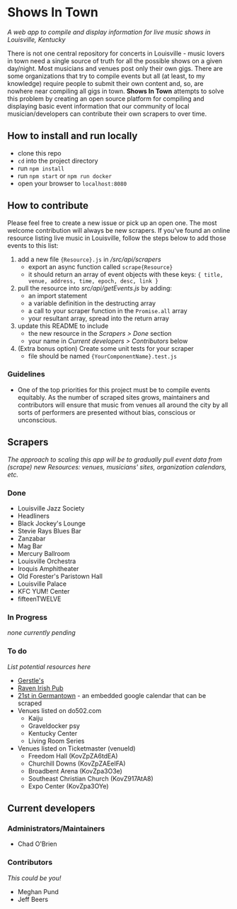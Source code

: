 # Shows In Town
*A web app to compile and display information for live music shows in Louisville, Kentucky*

There is not one central repository for concerts in Louisville - music lovers in town need a single source of truth for all the possible shows on a given day/night. Most musicians and venues post only their own gigs. There are some organizations that try to compile events but all (at least, to my knowledge) require people to submit their own content and, so, are nowhere near compiling all gigs in town. **Shows In Town** attempts to solve this problem by creating an open source platform for compiling and displaying basic event information that our community of local musician/developers can contribute their own scrapers to over time.


## How to install and run locally

- clone this repo
- `cd` into the project directory
- run `npm install`
- run `npm start` or `npm run docker`
- open your browser to `localhost:8080`


## How to contribute

Please feel free to create a new issue or pick up an open one. The most welcome contribution will always be new scrapers. If you've found an online resource listing live music in Louisville, follow the steps below to add those events to this list:

1. add a new file `{Resource}.js` in */src/api/scrapers* 
	- export an async function called `scrape{Resource}`
	- it should return an array of event objects with these keys: `{ title, venue, address, time, epoch, desc, link }`
2. pull the resource into *src/api/getEvents.js* by adding:
	- an import statement
	- a variable definition in the destructing array
	- a call to your scraper function in the `Promise.all` array
	- your resultant array, spread into the return array
3. update this README to include
	- the new resource in the *Scrapers > Done* section
	- your name in *Current developers > Contributors* below
4. (Extra bonus option) Create some unit tests for your scraper
	- file should be named `{YourComponentName}.test.js`

### Guidelines

- One of the top priorities for this project must be to compile events equitably. As the number of scraped sites grows, maintainers and contributors will ensure that music from venues all around the city by all sorts of performers are presented without bias, conscious or unconscious.

## Scrapers
*The approach to scaling this app will be to gradually pull event data from (scrape) new Resources: venues, musicians' sites, organization calendars, etc.*

### Done

- Louisville Jazz Society
- Headliners
- Black Jockey's Lounge
- Stevie Rays Blues Bar
- Zanzabar
- Mag Bar
- Mercury Ballroom
- Louisville Orchestra
- Iroquis Amphitheater
- Old Forester's Paristown Hall
- Louisville Palace
- KFC YUM! Center
- fifteenTWELVE

### In Progress

*none currently pending*

### To do
*List potential resources here*

- [Gerstle's](https://www.gerstles.com/louisville/wp-json)
- [Raven Irish Pub](https://theravenirishpub.com/wp-json/wp/v2/ajde_events)
- [21st in Germantown](https://www.21stgermantown.com/events) - an embedded google calendar that can be scraped
- Venues listed on do502.com
	- Kaiju
	- Graveldocker psy
	- Kentucky Center
	- Living Room Series
- Venues listed on Ticketmaster (venueId)
	- Freedom Hall (KovZpZA6tdEA)
	- Churchill Downs (KovZpZAEeIFA)
	- Broadbent Arena (KovZpa3O3e)
	- Southeast Christian Church (KovZ917AtA8)
	- Expo Center (KovZpa3OYe)

## Current developers

### Administrators/Maintainers

- Chad O'Brien

### Contributors
*This could be you!*

- Meghan Pund
- Jeff Beers